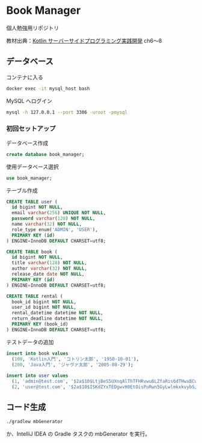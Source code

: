 # Book Manager

個人勉強用リポジトリ

教材出典：[Kotlin サーバーサイドプログラミング実践開発](https://gihyo.jp/book/2021/978-4-297-11859-4) ch6～8

## データベース
コンテナに入る
```bash
docker exec -it mysql_host bash
```

MySQL へログイン
```bash
mysql -h 127.0.0.1 --port 3306 -uroot -pmysql
```

### 初回セットアップ
データベース作成
```sql
create database book_manager;
```

使用データベース選択
```sql
use book_manager;
```

テーブル作成
```sql
CREATE TABLE user (
  id bigint NOT NULL,
  email varchar(256) UNIQUE NOT NULL,
  password varchar(128) NOT NULL,
  name varchar(32) NOT NULL,
  role_type enum('ADMIN', 'USER'),
  PRIMARY KEY (id)
) ENGINE=InnoDB DEFAULT CHARSET=utf8;

CREATE TABLE book (
  id bigint NOT NULL,
  title varchar(128) NOT NULL,
  author varchar(32) NOT NULL,
  release_date date NOT NULL,
  PRIMARY KEY (id)
) ENGINE=InnoDB DEFAULT CHARSET=utf8;

CREATE TABLE rental (
  book_id bigint NOT NULL,
  user_id bigint NOT NULL,
  rental_datetime datetime NOT NULL,
  return_deadline datetime NOT NULL,
  PRIMARY KEY (book_id)
) ENGINE=InnoDB DEFAULT CHARSET=utf8;
```

テストデータの追加
```sql
insert into book values
  (100, 'Kotlin入門', 'コトリン太郎', '1950-10-01'),
  (200, 'Java入門', 'ジャヴァ太郎', '2005-08-29');
  
insert into user values
  (1, 'admin@test.com', '$2a$10$LtjBeS5UXnqAlThTFHRvwu6LZfaRis6dTHwxBCwyftYUKOGE4rEiW', '管理者', 'ADMIN'),
  (2, 'user@test.com', '$2a$10$ISKdZYxTEDgwvH0EtOisPuRwn5GyLwlmkxkvybS/6aXNgMVWIWAHG', 'ユーザー', 'USER');
```

## コード生成
```bash
./gradlew mbGenerator
```
か、IntelliJ IDEA の Gradle タスクの mbGenerator を実行。
